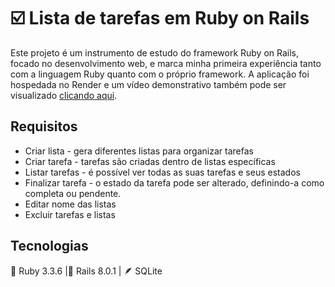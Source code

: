 # ☑️ Lista de tarefas em Ruby on Rails
Este projeto é um instrumento de estudo do framework Ruby on Rails, focado no desenvolvimento web, e marca minha primeira experiência tanto com a linguagem Ruby quanto com o próprio framework. A aplicação foi hospedada no Render e um vídeo demonstrativo também pode ser visualizado <a href="https://drive.google.com/file/d/1g0823gWWUMAm8DrqGnLPTQXCqpUgNl_9/view?usp=sharing">clicando aqui</a>.

## Requisitos
- Criar lista - gera diferentes listas para organizar tarefas
- Criar tarefa - tarefas são criadas dentro de listas específicas
- Listar tarefas - é possível ver todas as suas tarefas e seus estados
- Finalizar tarefa - o estado da tarefa pode ser alterado, definindo-a como completa ou pendente.
- Editar nome das listas
- Excluir tarefas e listas

## Tecnologias
💎 Ruby 3.3.6 |🚆 Rails 8.0.1 | 🪶 SQLite
